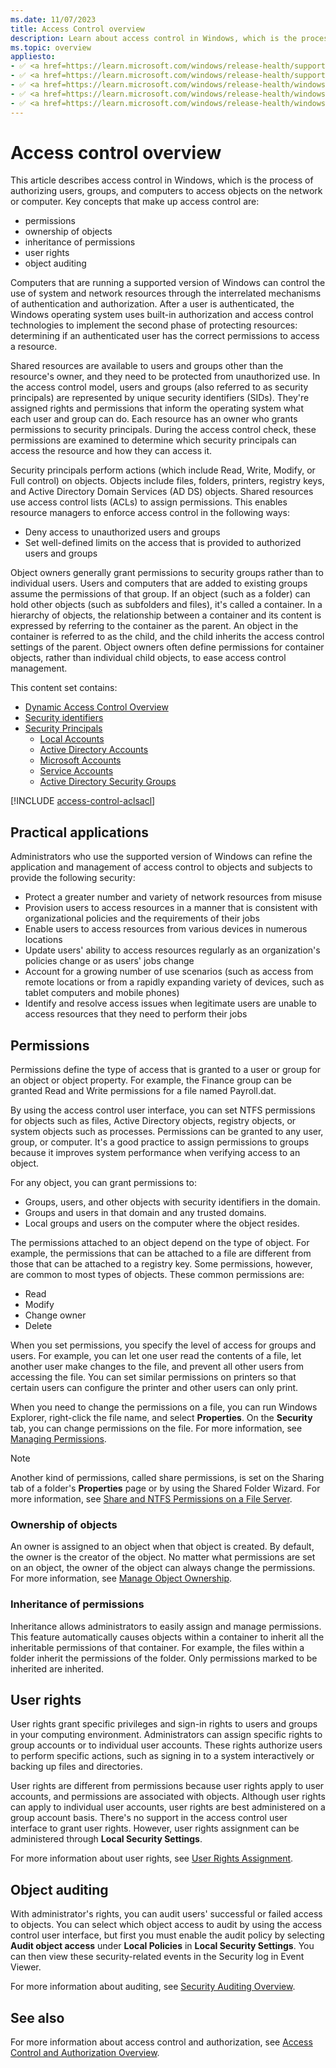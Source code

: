 ```yaml
---
ms.date: 11/07/2023
title: Access Control overview
description: Learn about access control in Windows, which is the process of authorizing users, groups, and computers to access objects on the network or computer.
ms.topic: overview
appliesto: 
- ✅ <a href=https://learn.microsoft.com/windows/release-health/supported-versions-windows-client target=_blank>Windows 11</a>
- ✅ <a href=https://learn.microsoft.com/windows/release-health/supported-versions-windows-client target=_blank>Windows 10</a>
- ✅ <a href=https://learn.microsoft.com/windows/release-health/windows-server-release-info target=_blank>Windows Server 2022</a>
- ✅ <a href=https://learn.microsoft.com/windows/release-health/windows-server-release-info target=_blank>Windows Server 2019</a>
- ✅ <a href=https://learn.microsoft.com/windows/release-health/windows-server-release-info target=_blank>Windows Server 2016</a>
---
```


# Access control overview

This article describes access control in Windows, which is the process of authorizing users, groups, and computers to access objects on the network or computer. Key concepts that make up access control are:

- permissions
- ownership of objects
- inheritance of permissions
- user rights
- object auditing

Computers that are running a supported version of Windows can control the use of system and network resources through the interrelated mechanisms of authentication and authorization. After a user is authenticated, the Windows operating system uses built-in authorization and access control technologies to implement the second phase of protecting resources: determining if an authenticated user has the correct permissions to access a resource.

Shared resources are available to users and groups other than the resource's owner, and they need to be protected from unauthorized use. In the access control model, users and groups (also referred to as security principals) are represented by unique security identifiers (SIDs). They're assigned rights and permissions that inform the operating system what each user and group can do. Each resource has an owner who grants permissions to security principals. During the access control check, these permissions are examined to determine which security principals can access the resource and how they can access it.

Security principals perform actions (which include Read, Write, Modify, or Full control) on objects. Objects include files, folders, printers, registry keys, and Active Directory Domain Services (AD DS) objects. Shared resources use access control lists (ACLs) to assign permissions. This enables resource managers to enforce access control in the following ways:

- Deny access to unauthorized users and groups
- Set well-defined limits on the access that is provided to authorized users and groups

Object owners generally grant permissions to security groups rather than to individual users. Users and computers that are added to existing groups assume the permissions of that group. If an object (such as a folder) can hold other objects (such as subfolders and files), it's called a container. In a hierarchy of objects, the relationship between a container and its content is expressed by referring to the container as the parent. An object in the container is referred to as the child, and the child inherits the access control settings of the parent. Object owners often define permissions for container objects, rather than individual child objects, to ease access control management.

This content set contains:

- [Dynamic Access Control Overview][SERV-1]
- [Security identifiers][SERV-2]
- [Security Principals][SERV-3]
  - [Local Accounts](local-accounts.md)
  - [Active Directory Accounts][SERV-4]
  - [Microsoft Accounts][SERV-5]
  - [Service Accounts][SERV-6]
  - [Active Directory Security Groups][SERV-7]

[!INCLUDE [access-control-aclsacl](../../../../includes/licensing/access-control-aclsacl.md)]

## Practical applications

Administrators who use the supported version of Windows can refine the application and management of access control to objects and subjects to provide the following security:

- Protect a greater number and variety of network resources from misuse
- Provision users to access resources in a manner that is consistent with organizational policies and the requirements of their jobs
- Enable users to access resources from various devices in numerous locations
- Update users' ability to access resources regularly as an organization's policies change or as users' jobs change
- Account for a growing number of use scenarios (such as access from remote locations or from a rapidly expanding variety of devices, such as tablet computers and mobile phones)
- Identify and resolve access issues when legitimate users are unable to access resources that they need to perform their jobs

## Permissions

Permissions define the type of access that is granted to a user or group for an object or object property. For example, the Finance group can be granted Read and Write permissions for a file named Payroll.dat.

By using the access control user interface, you can set NTFS permissions for objects such as files, Active Directory objects, registry objects, or system objects such as processes. Permissions can be granted to any user, group, or computer. It's a good practice to assign permissions to groups because it improves system performance when verifying access to an object.

For any object, you can grant permissions to:

- Groups, users, and other objects with security identifiers in the domain.
- Groups and users in that domain and any trusted domains.
- Local groups and users on the computer where the object resides.

The permissions attached to an object depend on the type of object. For example, the permissions that can be attached to a file are different from those that can be attached to a registry key. Some permissions, however, are common to most types of objects. These common permissions are:

- Read
- Modify
- Change owner
- Delete

When you set permissions, you specify the level of access for groups and users. For example, you can let one user read the contents of a file, let another user make changes to the file, and prevent all other users from accessing the file. You can set similar permissions on printers so that certain users can configure the printer and other users can only print.

When you need to change the permissions on a file, you can run Windows Explorer, right-click the file name, and select **Properties**. On the **Security** tab, you can change permissions on the file. For more information, see [Managing Permissions][PREV-1].

> [!NOTE]
> Another kind of permissions, called share permissions, is set on the Sharing tab of a folder's **Properties** page or by using the Shared Folder Wizard. For more information, see [Share and NTFS Permissions on a File Server][PREV-2].
### Ownership of objects

An owner is assigned to an object when that object is created. By default, the owner is the creator of the object. No matter what permissions are set on an object, the owner of the object can always change the permissions. For more information, see [Manage Object Ownership][PREV-3].

### Inheritance of permissions

Inheritance allows administrators to easily assign and manage permissions. This feature automatically causes objects within a container to inherit all the inheritable permissions of that container. For example, the files within a folder inherit the permissions of the folder. Only permissions marked to be inherited are inherited.

## User rights

User rights grant specific privileges and sign-in rights to users and groups in your computing environment. Administrators can assign specific rights to group accounts or to individual user accounts. These rights authorize users to perform specific actions, such as signing in to a system interactively or backing up files and directories.

User rights are different from permissions because user rights apply to user accounts, and permissions are associated with objects. Although user rights can apply to individual user accounts, user rights are best administered on a group account basis. There's no support in the access control user interface to grant user rights. However, user rights assignment can be administered through **Local Security Settings**.

For more information about user rights, see [User Rights Assignment](../../threat-protection/security-policy-settings/user-rights-assignment.md).

## Object auditing

With administrator's rights, you can audit users' successful or failed access to objects. You can select which object access to audit by using the access control user interface, but first you must enable the audit policy by selecting **Audit object access** under **Local Policies** in **Local Security Settings**. You can then view these security-related events in the Security log in Event Viewer.

For more information about auditing, see [Security Auditing Overview](../../threat-protection/auditing/security-auditing-overview.md).

## See also

For more information about access control and authorization, see [Access Control and Authorization Overview][PREV-4].

<!--links-->

[SERV-1]: /windows-server/identity/solution-guides/dynamic-access-control-overview
[SERV-2]: /windows-server/identity/ad-ds/manage/understand-security-identifiers
[SERV-3]: /windows-server/identity/ad-ds/manage/understand-security-principals
[SERV-4]: /windows-server/identity/ad-ds/manage/understand-default-user-accounts
[SERV-5]: /windows-server/identity/ad-ds/manage/understand-microsoft-accounts
[SERV-6]: /windows-server/identity/ad-ds/manage/understand-service-accounts
[SERV-7]: /windows-server/identity/ad-ds/manage/understand-security-groups
[PREV-1]: /previous-versions/windows/it-pro/windows-server-2008-R2-and-2008/cc770962(v=ws.11)
[PREV-2]: /previous-versions/windows/it-pro/windows-server-2008-R2-and-2008/cc754178(v=ws.11)
[PREV-3]: /previous-versions/windows/it-pro/windows-server-2008-R2-and-2008/cc732983(v=ws.11)
[PREV-4]: /previous-versions/windows/it-pro/windows-8.1-and-8/jj134043(v=ws.11)
